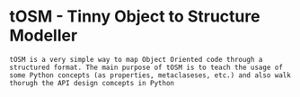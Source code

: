 tOSM - Tinny Object to Structure Modeller
=========================================

    tOSM is a very simple way to map Object Oriented code through a structured format. The main purpose of tOSM is to teach the usage of some Python concepts (as properties, metaclaseses, etc.) and also walk thorugh the API design comcepts in Python


